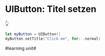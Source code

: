 # UIButton: Titel setzen
👆

```swift
let myButton = UIButton()
myButton.setTitle("Click me", for: .normal)
```


#learning unit#